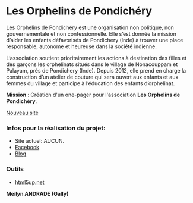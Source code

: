 # Les Orphelins de Pondichéry

Les Orphelins de Pondichéry est une organisation non politique, non gouvernementale et non confessionnelle. Elle s’est donnée la mission d’aider les enfants défavorisés de Pondichery (Inde) à trouver une place responsable, autonome et heureuse dans la société indienne.

 

L’association soutient prioritairement les actions à destination des filles et des garçons  les orphelinats situés dans le village de Nonacouppam et Palayam, près de Pondichery (Inde). Depuis 2012, elle prend en charge la construction d’un atelier de couture qui sera ouvert aux enfants et aux femmes du village et participe à l’éducation des enfants d’orphelinat.

 

**Mission** : Création d'un one-pager pour l'association **Les Orphelins de Pondichéry**.

[Nouveau site](https://meilyn.github.io/filrouge-0-guerrilla/) 

### Infos pour la réalisation du projet:
* Site actuel: AUCUN.
* [Facebook](https://bit.ly/2J7sQK3)
* [Blog](https://orphelinsdepondichery.jimdo.com/don-et-adhesion/)

### Outils

* [html5up.net](https://html5up.net/)



**Meilyn ANDRADE (Gally)**
